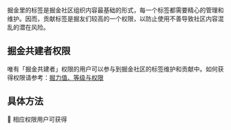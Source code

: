 掘金里的标签是掘金社区组织内容最基础的形式，每一个标签都需要精心的管理和维护。因而，贡献标签是掘友们较高的一个权限，以防止使用不善导致社区内容混乱的潜在风险。

## 掘金共建者权限

唯有「掘金共建者」权限的用户可以参与到掘金社区的标签维护和贡献中。如何获得权限请参考：[掘力值、等级与权限](https://juejin.cn/book/6844733795329900551/section/6844733795371843597 "https://juejin.cn/book/6844733795329900551/section/6844733795371843597")

## 具体方法

🙊 相应权限用户可获得